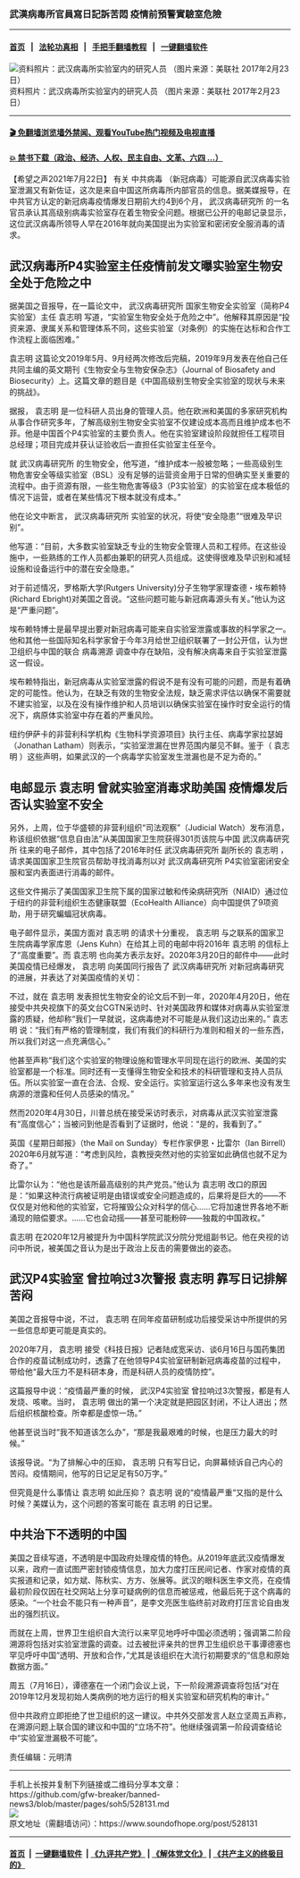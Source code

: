 ### 武漢病毒所官員寫日記訴苦悶 疫情前預警實驗室危險
------------------------

#### [首页](https://github.com/gfw-breaker/banned-news3/blob/master/README.md) &nbsp;&nbsp;|&nbsp;&nbsp; [法轮功真相](https://github.com/begood0513/basic/blob/master/README.md)  &nbsp;&nbsp;|&nbsp;&nbsp; [手把手翻墙教程](https://github.com/gfw-breaker/guides/wiki)  &nbsp;&nbsp;|&nbsp;&nbsp; [一键翻墙软件](https://github.com/gfw-breaker/nogfw/blob/master/README.md)  



<div><img alt="资料照片：武汉病毒所实验室内的研究人员 （图片来源：美联社 2017年2月23日）" src="https://img.soundofhope.org/2021-07/1626945413269.png"/>
<br/><figcaption class="caption">
 资料照片：武汉病毒所实验室内的研究人员 （图片来源：美联社 2017年2月23日）
</figcaption></div><hr/>

#### [ 🎬  免翻墙浏览墙外禁闻、观看YouTube热门视频及电视直播](https://github.com/gfw-breaker/HelloWorld)

#### [ 💥  禁书下载（政治、经济、人权、民主自由、文革、六四 ...）](https://github.com/gfw-breaker/books/blob/master/README.md)

<div><div class="Content__Wrapper sc-1bvya0-0 grZQxZ">
 <p class="meta-top">
  <span class="meta">
   【希望之声2021年7月22日】
  </span>
  有关
  <ok href="/term/248971">
   中共病毒
  </ok>
  （新冠病毒）可能源自武汉病毒实验室泄漏又有新佐证，这次是来自中国这所病毒所内部官员的信息。据美媒报导，在中共官方认定的新冠病毒疫情爆发日期前大约4到6个月，
  <ok href="/term/222109">
   武汉病毒研究所
  </ok>
  的一名官员承认其高级别病毒实验室存在着生物安全问题。根据已公开的电邮记录显示，这位武汉病毒所领导人早在2016年就向美国提出为实验室和密闭安全服消毒的请求。
 </p>
 <h2>
  武汉病毒所P4实验室主任疫情前发文曝实验室生物安全处于危险之中
 </h2>
 <p>
  据美国之音报导，在一篇论文中，
  <ok href="/term/222109">
   武汉病毒研究所
  </ok>
  国家生物安全实验室（简称P4实验室）主任
  <ok href="/term/243436">
   袁志明
  </ok>
  写道，“实验室生物安全处于危险之中”。他解释其原因是“投资来源、隶属关系和管理体系不同，这些实验室（对条例）的实施在达标和合作工作流程上面临困难。”
 </p>
 <div class="AD_Embed__Wrap-sc-1xslmin-0 igMuqX module desktop">
  <div>
  </div>
 </div>
 <p>
  <ok href="/term/243436">
   袁志明
  </ok>
  这篇论文2019年5月、9月经两次修改后完稿，2019年9月发表在他自己任共同主编的英文期刊《生物安全与生物安保杂志》（Journal of Biosafety and Biosecurity）上。这篇文章的题目是《中国高级别生物安全实验室的现状与未来的挑战》。
 </p>
 <p>
  据报，
  <ok href="/term/243436">
   袁志明
  </ok>
  是一位科研人员出身的管理人员。他在欧洲和美国的多家研究机构从事合作研究多年，了解高级别生物安全实验室不仅建设成本高而且维护成本也不菲。他是中国首个P4实验室的主要负责人。他在实验室建设阶段就担任工程项目总经理；项目完成并获认证验收后一直担任实验室主任至今。
 </p>
 <p>
  就
  <ok href="/term/222109">
   武汉病毒研究所
  </ok>
  的生物安全，他写道，“维护成本一般被忽略；一些高级别生物危害安全等级实验室（BSL）没有足够的运营资金用于日常的但确实至关重要的流程中。由于资源有限，一些生物危害等级3（P3实验室）的实验室在成本极低的情况下运营，或者在某些情况下根本就没有成本。”
 </p>
 <p>
  他在论文中断言，
  <ok href="/term/222109">
   武汉病毒研究所
  </ok>
  实验室的状况，将使“安全隐患”“很难及早识别”。
 </p>
 <p>
  他写道：“目前，大多数实验室缺乏专业的生物安全管理人员和工程师。在这些设施中，一些熟练的工作人员都由兼职的研究人员组成。这使得很难及早识别和减轻设施和设备运行中的潜在安全隐患。”
 </p>
 <p>
  对于前述情况，罗格斯大学(Rutgers University)分子生物学家理查德・埃布赖特(Richard Ebright)对美国之音说。“这些问题可能与新冠病毒源头有关。”他认为这是“严重问题”。
 </p>
 <p>
  埃布赖特博士是最早提出要对新冠病毒可能来自实验室泄露或事故的科学家之一。他和其他一些国际知名科学家曾于今年3月给世卫组织联署了一封公开信，认为世卫组织与中国的联合
  <ok href="/term/265183">
   病毒溯源
  </ok>
  调查中存在缺陷，没有解决病毒来自于实验室泄露这一假设。
 </p>
 <p>
  埃布赖特指出，新冠病毒从实验室泄露的假说不是有没有可能的问题，而是有着确定的可能性。他认为，在缺乏有效的生物安全法规，缺乏需求评估以确保不需要就不建实验室，以及在没有操作维护和人员培训以确保实验室在操作时安全运行的情况下，病原体实验室中存在着的严重风险。
 </p>
 <p>
  纽约伊萨卡的非营利科学机构《生物科学资源项目》执行主任、病毒学家拉瑟姆（Jonathan Latham）则表示，“实验室泄漏在世界范围内屡见不鲜。鉴于（
  <ok href="/term/243436">
   袁志明
  </ok>
  ）这些声明，如果武汉的一个病毒学实验室发生泄漏也是不足为奇的。”
 </p>
 <h2>
  电邮显示
  <ok href="/term/243436">
   袁志明
  </ok>
  曾就实验室消毒求助美国 疫情爆发后否认实验室不安全
 </h2>
 <p>
  另外，上周，位于华盛顿的非营利组织“司法观察”（Judicial Watch）发布消息，称该组织依据“信息自由法”从美国国家卫生院获得301页该院与中国
  <ok href="/term/222109">
   武汉病毒研究所
  </ok>
  往来的电子邮件，其中包括了2016年时任
  <ok href="/term/222109">
   武汉病毒研究所
  </ok>
  副所长的
  <ok href="/term/243436">
   袁志明
  </ok>
  ，请求美国国家卫生院官员帮助寻找消毒剂以对
  <ok href="/term/222109">
   武汉病毒研究所
  </ok>
  P4实验室密闭安全服和室内表面进行消毒的邮件。
 </p>
 <div class="AD_Embed__Wrap-sc-1xslmin-0 igMuqX module desktop">
  <div>
  </div>
 </div>
 <p>
  这些文件揭示了美国国家卫生院下属的国家过敏和传染病研究所（NIAID）通过位于纽约的非营利组织生态健康联盟（EcoHealth Alliance）向中国提供了9项资助，用于研究蝙蝠冠状病毒。
 </p>
 <p>
  电子邮件显示，美国方面对
  <ok href="/term/243436">
   袁志明
  </ok>
  的请求十分重视，
  <ok href="/term/243436">
   袁志明
  </ok>
  与之联系的国家卫生院病毒学家库恩（Jens Kuhn）在给其上司的电邮中将2016年
  <ok href="/term/243436">
   袁志明
  </ok>
  的信标上了“高度重要”。而
  <ok href="/term/243436">
   袁志明
  </ok>
  也向美方表示友好。2020年3月20日的邮件中——此时美国疫情已经爆发，
  <ok href="/term/243436">
   袁志明
  </ok>
  向美国同行报告了
  <ok href="/term/222109">
   武汉病毒研究所
  </ok>
  对新冠病毒研究的进展，并表达了对美国疫情的关切：
 </p>
 <p>
  不过，就在
  <ok href="/term/243436">
   袁志明
  </ok>
  发表担忧生物安全的论文后不到一年，2020年4月20日，他在接受中共央视旗下的英文台CGTN采访时、针对美国政界和媒体对病毒从实验室泄露的质疑，他却称“我们一早就说，这病毒绝对不可能是从我们这边出来的。”
  <ok href="/term/243436">
   袁志明
  </ok>
  说：“我们有严格的管理制度，我们有我们的科研行为准则和相关的一些东西，所以我们对这一点充满信心。”
 </p>
 <p>
  他甚至声称“我们这个实验室的物理设施和管理水平同现在运行的欧洲、美国的实验室都是一个标准。同时还有一支懂得生物安全和技术的科研管理和支持人员队伍。所以实验室一直在合法、合规、安全运行。实验室运行这么多年来也没有发生病源的泄露和任何人员感染的情况。”
 </p>
 <p>
  然而2020年4月30日，川普总统在接受采访时表示，对病毒从武汉实验室泄露有“高度信心”；当被问到他是否看到了证据时，他说：“是的，我看到了。”
 </p>
 <p>
  英国《星期日邮报》（the Mail on Sunday）专栏作家伊恩・比雷尔（Ian Birrell）2020年6月就写道：“考虑到风险，袁教授突然对他的实验室如此确信也就不足为奇了。”
 </p>
 <p>
  比雷尔认为：“他也是该所最高级别的共产党员。”他认为
  <ok href="/term/243436">
   袁志明
  </ok>
  改口的原因是：“如果这种流行病被证明是由错误或安全问题造成的，后果将是巨大的——不仅仅是对他和他的实验室，它将摧毁公众对科学的信心……它将加速世界各地不断涌现的赔偿要求。……它也会动摇——甚至可能粉碎——独裁的中国政权。”
 </p>
 <p>
  <ok href="/term/243436">
   袁志明
  </ok>
  在2020年12月被提升为中国科学院武汉分院分党组副书记。他在央视的访问中所说，被美国之音认为是出于政治上反击的需要做出的姿态。
 </p>
 <h2>
  <ok href="/term/223762">
   武汉P4实验室
  </ok>
  曾拉响过3次警报
  <ok href="/term/243436">
   袁志明
  </ok>
  靠写日记排解苦闷
 </h2>
 <p>
  美国之音报导中说，不过，
  <ok href="/term/243436">
   袁志明
  </ok>
  在同年疫苗研制成功后接受采访中所提供的另一些信息却更可能是真实的。
 </p>
 <p>
  2020年7月，
  <ok href="/term/243436">
   袁志明
  </ok>
  接受《科技日报》记者陆成宽采访、谈6月16日与国药集团合作的疫苗试制成功时，透露了在他领导P4实验室研制新冠病毒疫苗的过程中，带给他“最大压力不是科研本身，而是科研人员的疫情防控”。
 </p>
 <div class="AD_Embed__Wrap-sc-1xslmin-0 igMuqX module desktop">
  <div>
  </div>
 </div>
 <p>
  这篇报导中说：“疫情最严重的时候，
  <ok href="/term/223762">
   武汉P4实验室
  </ok>
  曾拉响过3次警报，都是有人发烧、咳嗽。当时，
  <ok href="/term/243436">
   袁志明
  </ok>
  做出的第一个决定就是把园区封闭，不让人进出；然后组织核酸检查。所幸都是虚惊一场。”
 </p>
 <p>
  他甚至说当时“我不知道该怎么办”，“那是我最艰难的时候，也是压力最大的时候。”
 </p>
 <p>
  该报导说。“为了排解心中的压抑，
  <ok href="/term/243436">
   袁志明
  </ok>
  只有写日记，向屏幕倾诉自己内心的苦闷。疫情期间，他写的日记足足有50万字。”
 </p>
 <p>
  但究竟是什么事情让
  <ok href="/term/243436">
   袁志明
  </ok>
  如此压抑？
  <ok href="/term/243436">
   袁志明
  </ok>
  说的“疫情最严重“又指的是什么时候？美媒认为，这个问题的答案可能在
  <ok href="/term/243436">
   袁志明
  </ok>
  的日记里。
 </p>
 <h2>
  中共治下不透明的中国
 </h2>
 <p>
  美国之音续写道，不透明是中国政府处理疫情的特色。从2019年底武汉疫情爆发以来，政府一直试图严密封锁疫情信息，加大力度打压民间记者、作家对疫情的真实报道和记录，如方斌、陈秋实、方方、张展等。武汉的眼科医生李文亮，在疫情最初阶段仅因在社交网站上分享可疑病例的信息而被惩戒，他最后死于这个病毒的感染。“一个社会不能只有一种声音”，是李文亮医生临终前对政府打压言论自由发出的强烈抗议。
 </p>
 <p>
  而就在上周，世界卫生组织自大流行以来罕见地呼吁中国必须透明；强调第二阶段溯源将包括对实验室泄露的调查。过去被批评亲共的世界卫生组织总干事谭德塞也罕见呼吁中国“透明、开放和合作，”尤其是该组织在大流行初期要求的“信息和原始数据方面。”
 </p>
 <p>
  周五（7月16日），谭德塞在一个闭门会议上说，下一阶段溯源调查将包括“对在2019年12月发现初始人类病例的地方运行的相关实验室和研究机构的审计。”
 </p>
 <p>
  但中共政府立即拒绝了世卫组织的这一建议。中共外交部发言人赵立坚周五声称，在溯源问题上联合国的建议和中国的“立场不符”。他继续强调第一阶段调查结论中“实验室泄漏极不可能”。
 </p>
 <p class="meta-btm">
  责任编辑：元明清
 </p>
</div>
</div>
<hr/>
手机上长按并复制下列链接或二维码分享本文章：<br/>
https://github.com/gfw-breaker/banned-news3/blob/master/pages/soh5/528131.md <br/>
<a href='https://github.com/gfw-breaker/banned-news3/blob/master/pages/soh5/528131.md'><img src='https://github.com/gfw-breaker/banned-news3/blob/master/pages/soh5/528131.md.png'/></a> <br/>
原文地址（需翻墙访问）：https://www.soundofhope.org/post/528131


------------------------
#### [首页](https://github.com/gfw-breaker/banned-news3/blob/master/README.md) &nbsp;|&nbsp; [一键翻墙软件](https://github.com/gfw-breaker/nogfw/blob/master/README.md) &nbsp;| [《九评共产党》](https://github.com/gfw-breaker/9ping.md/blob/master/README.md#九评之一评共产党是什么) | [《解体党文化》](https://github.com/gfw-breaker/jtdwh.md/blob/master/README.md) | [《共产主义的终极目的》](https://github.com/gfw-breaker/gczydzjmd.md/blob/master/README.md)


<img src='http://gfw-breaker.win/banned-news3/pages/soh5/528131.md' width='0px' height='0px'/>
